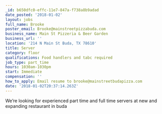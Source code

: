 ```yaml
---
_id: b650dfc0-effc-11e7-847a-f738a8b9adad
date_posted: '2018-01-02'
layout: jobs
full_name: Brooke
poster_email: Brooke@mainstreetpizzabuda.com
business_name: Main St Pizzeria & Beer Garden
business_url: ''
location: '214 N Main St Buda, TX 78610'
title: Server
category: floor
qualifications: Food handlers and tabc required
job_type: part_time
hours: 1030am-1030pm
start: Immediate
compensation: ''
how_to_apply: Email resume to brooke@mainstreetbudapizza.com
date: '2018-01-02T20:37:14.263Z'
---
```

We’re looking for experienced part time and full time servers at new and expanding restaurant in buda
